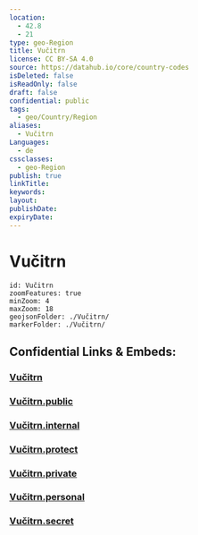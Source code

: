 ```yaml
---
location:
  - 42.8
  - 21
type: geo-Region
title: Vučitrn
license: CC BY-SA 4.0
source: https://datahub.io/core/country-codes
isDeleted: false
isReadOnly: false
draft: false
confidential: public
tags:
  - geo/Country/Region
aliases:
  - Vučitrn
Languages:
  - de
cssclasses:
  - geo-Region
publish: true
linkTitle:
keywords:
layout:
publishDate:
expiryDate:
---
```


# Vučitrn

```leaflet
id: Vučitrn
zoomFeatures: true 
minZoom: 4 
maxZoom: 18
geojsonFolder: ./Vučitrn/
markerFolder: ./Vučitrn/
```


## Confidential Links & Embeds: 

### [Vučitrn](/_Standards/Earth/Continent/Europe/Europe~South/Kosovo/districts~Kosovo/Kosovska_Mitrovica/counties~Kosovska_Mitrovica/Vučitrn.md) 

### [Vučitrn.public](/_public/Earth/Continent/Europe/Europe~South/Kosovo/districts~Kosovo/Kosovska_Mitrovica/counties~Kosovska_Mitrovica/Vučitrn.public.md) 

### [Vučitrn.internal](/_internal/Earth/Continent/Europe/Europe~South/Kosovo/districts~Kosovo/Kosovska_Mitrovica/counties~Kosovska_Mitrovica/Vučitrn.internal.md) 

### [Vučitrn.protect](/_protect/Earth/Continent/Europe/Europe~South/Kosovo/districts~Kosovo/Kosovska_Mitrovica/counties~Kosovska_Mitrovica/Vučitrn.protect.md) 

### [Vučitrn.private](/_private/Earth/Continent/Europe/Europe~South/Kosovo/districts~Kosovo/Kosovska_Mitrovica/counties~Kosovska_Mitrovica/Vučitrn.private.md) 

### [Vučitrn.personal](/_personal/Earth/Continent/Europe/Europe~South/Kosovo/districts~Kosovo/Kosovska_Mitrovica/counties~Kosovska_Mitrovica/Vučitrn.personal.md) 

### [Vučitrn.secret](/_secret/Earth/Continent/Europe/Europe~South/Kosovo/districts~Kosovo/Kosovska_Mitrovica/counties~Kosovska_Mitrovica/Vučitrn.secret.md)

